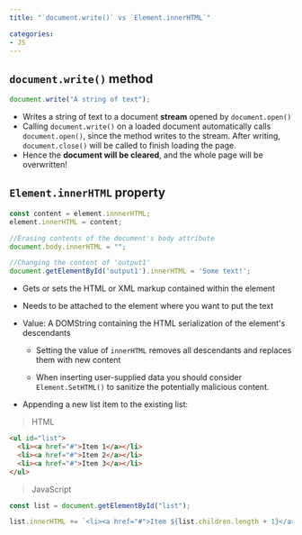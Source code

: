 ```yaml
---
title: "`document.write()` vs `Element.innerHTML`"

categories:
- JS
---
```

## `document.write()` method

```javascript
document.write("A string of text");
```

- Writes a string of text to a document **stream** opened by `document.open()`
- Calling `document.write()` on a loaded document automatically calls `document.open()`, since the method writes to the stream. After writing, `document.close()` will be called to finish loading the page.
- Hence the **document will be cleared**, and the whole page will be overwritten!

## `Element.innerHTML` property

```javascript
const content = element.innnerHTML;
element.innerHTML = content;

//Erasing contents of the document's body attribute
document.body.innerHTML = ""; 

//Changing the content of 'output1'
document.getElementById('output1').innerHTML = 'Some text!';
```

- Gets or sets the HTML or XML markup contained within the element

- Needs to be attached to the element where you want to put the text

- Value: A DOMString containing the HTML serialization of the element's descendants

  - Setting the value of `innerHTML` removes all descendants and replaces them with new content

  - When inserting user-supplied data you should consider `Element.SetHTML()` to sanitize the potentially malicious content.

    

- Appending a new list item to the existing list:

> HTML

```html
<ul id="list">
  <li><a href="#">Item 1</a></li>
  <li><a href="#">Item 2</a></li>
  <li><a href="#">Item 3</a></li>
</ul>
```

> JavaScript

```javascript
const list = document.getElementById("list");

list.innerHTML += `<li><a href="#">Item ${list.children.length + 1}</a></li>`;
```